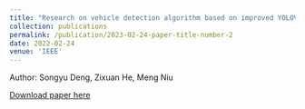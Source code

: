 ```yaml
---
title: "Research on vehicle detection algorithm based on improved YOLOV5"
collection: publications
permalink: /publication/2023-02-24-paper-title-number-2
date: 2022-02-24
venue: 'IEEE'
---
```

Author: Songyu Deng, Zixuan He, Meng Niu  

[Download paper here](https://ieeexplore.ieee.org/abstract/document/10090709)  

